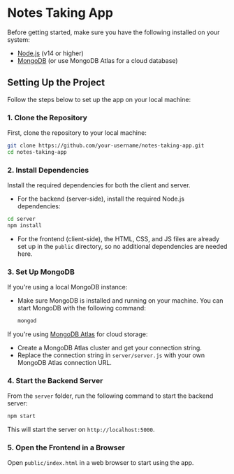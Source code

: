 # Notes Taking App
Before getting started, make sure you have the following installed on your system:

- [Node.js](https://nodejs.org/) (v14 or higher)
- [MongoDB](https://www.mongodb.com/try/download/community) (or use MongoDB Atlas for a cloud database)

## Setting Up the Project
Follow the steps below to set up the app on your local machine:

### 1. Clone the Repository
First, clone the repository to your local machine:

```bash
git clone https://github.com/your-username/notes-taking-app.git
cd notes-taking-app
```
### 2. Install Dependencies
Install the required dependencies for both the client and server.
- For the backend (server-side), install the required Node.js dependencies:
```bash
cd server
npm install
```
- For the frontend (client-side), the HTML, CSS, and JS files are already set up in the `public` directory, so no additional dependencies are needed here.

### 3. Set Up MongoDB
If you're using a local MongoDB instance:
- Make sure MongoDB is installed and running on your machine. You can start MongoDB with the following command:
  ```bash
  mongod
  ```

If you're using [MongoDB Atlas](https://www.mongodb.com/cloud/atlas) for cloud storage:

- Create a MongoDB Atlas cluster and get your connection string.
- Replace the connection string in `server/server.js` with your own MongoDB Atlas connection URL.

### 4. Start the Backend Server
From the `server` folder, run the following command to start the backend server:

```bash
npm start
```
This will start the server on `http://localhost:5000`.

### 5. Open the Frontend in a Browser

Open `public/index.html` in a web browser to start using the app.
